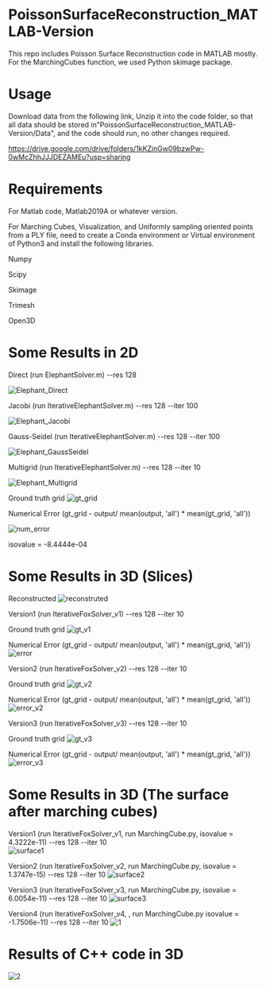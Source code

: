 # PoissonSurfaceReconstruction_MATLAB-Version

This repo includes Poisson Surface Reconstruction code in MATLAB mostly. For the MarchingCubes function, we used Python skimage package.

# Usage
Download data from the following link, Unzip it into the code folder, so that all data should be stored in"PoissonSurfaceReconstruction_MATLAB-Version/Data", and the code should run, no other changes required.

https://drive.google.com/drive/folders/1kKZinGw09bzwPw-0wMcZhhJJJDEZAMEu?usp=sharing

# Requirements
For Matlab code, Matlab2019A or whatever version.

For Marching Cubes, Visualization, and Uniformly sampling oriented points from a PLY file, need to create a Conda environment or Virtual environment of Python3 and install the following libraries.

Numpy

Scipy

Skimage

Trimesh

Open3D


# Some Results in 2D

Direct (run ElephantSolver.m) --res 128 

![Elephant_Direct](https://user-images.githubusercontent.com/33951209/118314648-441a9e80-b4a9-11eb-8a5c-9facee7713b0.jpg)

Jacobi (run IterativeElephantSolver.m) --res 128 --iter 100 

![Elephant_Jacobi](https://user-images.githubusercontent.com/33951209/118314707-5a285f00-b4a9-11eb-8cad-3a0bdd397b08.jpg)

Gauss-Seidel (run IterativeElephantSolver.m) --res 128 --iter 100 

![Elephant_GaussSeidel](https://user-images.githubusercontent.com/33951209/118314722-5e547c80-b4a9-11eb-8ed1-23798654f402.jpg)

Multigrid (run IterativeElephantSolver.m) --res 128 --iter 10

![Elephant_Multigrid](https://user-images.githubusercontent.com/33951209/118314731-614f6d00-b4a9-11eb-901b-0e36b06052f9.jpg)

Ground truth grid
![gt_grid](https://user-images.githubusercontent.com/33951209/118325601-8c8d8880-b4b8-11eb-80d0-9e194c620c38.jpg)

Numerical Error (gt_grid - output/ mean(output, 'all') * mean(gt_grid, 'all'))

![num_error](https://user-images.githubusercontent.com/33951209/118326157-6fa58500-b4b9-11eb-954b-f0b240353ff8.jpg)

isovalue = -8.4444e-04

# Some Results in 3D (Slices)

Reconstructed
![reconstruted](https://user-images.githubusercontent.com/33951209/118333176-260c6880-b4c0-11eb-88e6-d9fb7dd49b08.jpg)

Version1 (run IterativeFoxSolver_v1) --res 128 --iter 10

Ground truth grid
![gt_v1](https://user-images.githubusercontent.com/33951209/118333359-6bc93100-b4c0-11eb-973d-6d7ea3dd30ee.jpg)

Numerical Error (gt_grid - output/ mean(output, 'all') * mean(gt_grid, 'all'))
![error](https://user-images.githubusercontent.com/33951209/118333619-e003d480-b4c0-11eb-961d-cf85aeba834a.jpg)

Version2 (run IterativeFoxSolver_v2) --res 128 --iter 10

Ground truth grid
![gt_v2](https://user-images.githubusercontent.com/33951209/118334771-18a4ad80-b4c3-11eb-8c99-78e090b31331.jpg)

Numerical Error (gt_grid - output/ mean(output, 'all') * mean(gt_grid, 'all'))
![error_v2](https://user-images.githubusercontent.com/33951209/118334784-1e01f800-b4c3-11eb-895d-5b6b9a00c3a0.jpg)

Version3 (run IterativeFoxSolver_v3) --res 128 --iter 10

Ground truth grid
![gt_v3](https://user-images.githubusercontent.com/33951209/118335706-12afcc00-b4c5-11eb-8b17-97c68a0c5b08.jpg)

Numerical Error (gt_grid - output/ mean(output, 'all') * mean(gt_grid, 'all'))
![error_v3](https://user-images.githubusercontent.com/33951209/118335719-193e4380-b4c5-11eb-89c1-36328b18e28e.jpg)

# Some Results in 3D (The surface after marching cubes)

Version1 (run IterativeFoxSolver_v1, run MarchingCube.py, isovalue = 4.3222e-11) --res 128 --iter 10  
![surface1](https://user-images.githubusercontent.com/33951209/118334142-d7f86480-b4c1-11eb-8c47-375facd6e6ac.jpg)

Version2 (run IterativeFoxSolver_v2, run MarchingCube.py, isovalue = 1.3747e-15) --res 128 --iter 10
![surface2](https://user-images.githubusercontent.com/33951209/118334747-0cb8eb80-b4c3-11eb-95be-cf48a242506f.jpg)

Version3 (run IterativeFoxSolver_v3, run MarchingCube.py, isovalue = 6.0054e-11) --res 128 --iter 10
![surface3](https://user-images.githubusercontent.com/33951209/118335803-47bc1e80-b4c5-11eb-9c7c-17248f58be32.jpg)

Version4 (run IterativeFoxSolver_v4, , run MarchingCube.py isovalue = -1.7506e-11) --res 128 --iter 10
![1](https://user-images.githubusercontent.com/33951209/118742776-e61dec00-b805-11eb-8cfe-209ba51f99ab.jpg)

# Results of C++ code in 3D
![2](https://user-images.githubusercontent.com/33951209/118743313-fedad180-b806-11eb-8d30-e23750864277.jpg)

